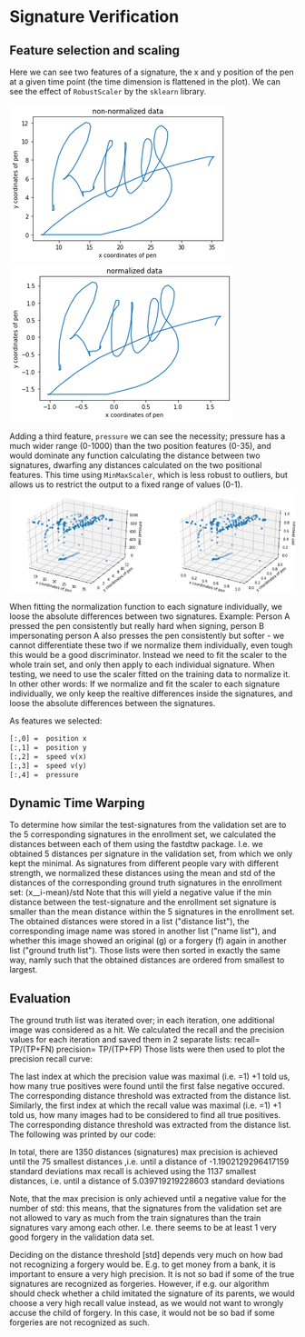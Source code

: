 # Signature Verification

## Feature selection and scaling
Here we can see two features of a signature, the x and y position of the pen at a given time point (the time dimension is flattened in the plot). We can see the effect of `RobustScaler` by the `sklearn` library. 

![](./report_figures/non_normalized.png)
![](./report_figures/normalized.png)

Adding a third feature, `pressure` we can see the necessity; pressure has a much wider range (0-1000) than the two position features (0-35), and would dominate any function calculating the distance between two signatures, dwarfing any distances calculated on the two positional features. This time using `MinMaxScaler`, which is less robust to outliers, but allows us to restrict the output to a fixed range of values (0-1).
![](./report_figures/min_max_scaler.png)

When fitting the normalization function to each signature individually, we loose the absolute differences between two signatures. Example: Person A pressed the pen consistently but really hard when signing, person B impersonating person A also presses the pen consistently but softer - we cannot differentiate these two if we normalize them individually, even tough this would be a good discriminator. Instead we need to fit the scaler to the whole train set, and only then apply to each individual signature. When testing, we need to use the scaler fitted on the training data to normalize it. In other other words: If we normalize and fit the scaler to each signature individually, we only keep the realtive differences inside the signatures, and loose the absolute differences between the signatures.

As features we selected:
```
[:,0] =  position x
[:,1] =  position y
[:,2] =  speed v(x)
[:,3] =  speed v(y) 
[:,4] =  pressure
```
## Dynamic Time Warping
To determine how similar the test-signatures from the validation set are to the 5 corresponding signatures in the enrollment set, we calculated the distances between each of them using the fastdtw package. I.e. we obtained 5 distances per signature in the validation set, from which we only kept the minimal. As signatures from different people vary with different strength, we normalized these distances using the mean and std of the distances of the corresponding ground truth signatures in the enrollment set: 
(x__i-mean)/std 
Note that this will yield a negative value if the min distance between the test-signature and the enrollment set signature is smaller than the mean distance within the 5 signatures in the enrollment set. 
The obtained distances were stored in a list ("distance list"), the corresponding image name was stored in another list ("name list"), and whether this image showed an original (g) or a forgery (f) again in another list ("ground truth list"). Those lists were then sorted in exactly the same way, namly such that the obtained distances are ordered from smallest to largest. 

## Evaluation
The ground truth list was iterated over; in each iteration, one additional image was considered as a hit. We calculated the recall and the precision values for each iteration and saved them in 2 separate lists: 
recall= TP/(TP+FN)
precision= TP/(TP+FP)
Those lists were then used to plot the precision recall curve: 

The last index at which the precision value was maximal (i.e. =1) +1 told us, how many true positives were found until the first false negative occured. The corresponding distance threshold was extracted from the distance list. 
Similarly, the first index at which the recall value was maximal (i.e. =1) +1 told us, how many images had to be considered to find all true positives. The corresponding distance threshold was extracted from the distance list. 
The following was printed by our code:

In total, there are 1350 distances (signatures)
max precision is achieved until the 75 smallest distances ,i.e. until a distance of -1.1902129296417159 standard deviations
max recall is achieved using the 1137 smallest distances, i.e. until a distance of 5.039719219228603 standard deviations

Note, that the max precision is only achieved until a negative value for the number of std: this means, that the signatures from the validation set are not allowed to vary as much from the train signatures than the train signatures vary among each other. I.e. there seems to be at least 1 very good forgery in the validation data set. 

Deciding on the distance threshold [std] depends very much on how bad not recognizing a forgery would be. E.g. to get money from a bank, it is important to ensure a very high precision. It is not so bad if some of the true signatures are recognized as forgeries. However, if e.g. our algorithm should check whether a child imitated the signature of its parents, we would choose a very high recall value instead, as we would not want to wrongly accuse the child of forgery. In this case, it would not be so bad if some forgeries are not recognized as such. 

